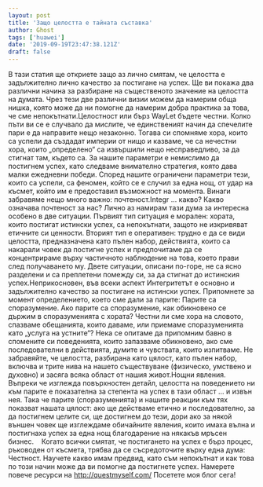 ```yaml
---
layout: post
title: 'Защо целостта е тайната съставка'
author: Ghost
tags: ['huawei']
date: '2019-09-19T23:47:38.121Z'
draft: false
---
```


В тази статия ще откриете защо аз лично смятам, че целостта е задължително лично качество за постигане на успех. Ще ви покажа два различни начина за разбиране на същественото значение на целостта на думата. Чрез тези две различни визии можем да намерим обща нишка, която може да ни помогне да намерим добра практика за това, че сме непокътнати.Целостност или бърз WayLet бъдете честни. Колко пъти ви се е случвало да мислите, че единственият начин да спечелите пари е да направите нещо незаконно. Тогава си спомняме хора, които са успели да създадат империи от нищо и казваме, че са нечестни хора, които „определено“ са извършили нещо несправедливо, за да стигнат там, където са. За нашите параметри е немислимо да постигнем успех, като следваме внимателно стратегия, която дава малки ежедневни победи. Според нашите ограничени параметри тези, които са успели, са феномен, който се е случил за една нощ, от удар на късмет, който им е предоставил възможност на момента. Винаги забравяме нещо много важно: почтеност.Integr ... какво? Какво означава почтеност за нас? Лично аз намирам тази дума за интересна особено в две ситуации. Първият тип ситуация е морален: хората, които постигат истински успех, са непокътнати, защото не изкривяват етичните си ценности. Вторият тип е оперативен: трудно е да се види целостта, предназначена като пълен набор, действията, които са накарали човек да постигне успех и предпочитаме да се концентрираме върху частичното наблюдение на това, което прави след получаването му. Двете ситуации, описани по-горе, не са ясно разделени и са преплетени помежду си, за да стигнат до истинския успех.Неприкосновен, във всеки аспект Интегритетът е основно и задължително качество за постигане на истински успех. Припомнете за момент определението, което сме дали за парите: Парите са споразумение. Ако парите са споразумение, как обикновено се държим в споразуменията с хората? Честни ли сме хора на словото, спазваме обещанията, които даваме, или приемаме споразуменията като „услуга на устните“? Нека се опитаме да припомним бавно в спомените си поведенията, които запазваме обикновено, ако сме последователни в действията, думите и чувствата, които изпитваме. Не забравяйте, че целостта, разбирана като цялост, като пълен набор, включва и трите нива на нашето съществуване (физическо, умствено и духовно) и засяга всяка област от нашия живот.Нощни явления. Въпреки че изглежда повърхностен детайл, целостта на поведението ни към парите е показателна за степента на успех в тази област ... и извън нея. Така че парите (споразуменията) и нашите реакции към тях показват нашата цялост: ако ще действаме етично и последователно, за да постигнем целите си, ще достигнем до тези, дори ако за някой външен човек ще изглеждаме обичайните явления, които имаха вълна и постигнаха успех за една нощ благодарение на някакъв мръсен бизнес.    Когато всички смятат, че постигането на успех е бърз процес, ръководен от късмета, трябва да се съсредоточите върху една дума: Честност. Научете какво имам предвид, като съм непокътнат и как това по този начин може да ви помогне да постигнете успех. Намерете повече ресурси на http://questmyself.com/ Посетете моя блог сега!
